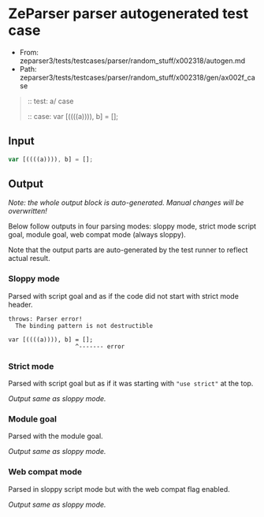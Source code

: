 # ZeParser parser autogenerated test case

- From: zeparser3/tests/testcases/parser/random_stuff/x002318/autogen.md
- Path: zeparser3/tests/testcases/parser/random_stuff/x002318/gen/ax002f_case

> :: test: a/ case
>
> :: case: var [((((a)))), b] = [];

## Input


`````js
var [((((a)))), b] = [];
`````

## Output

_Note: the whole output block is auto-generated. Manual changes will be overwritten!_

Below follow outputs in four parsing modes: sloppy mode, strict mode script goal, module goal, web compat mode (always sloppy).

Note that the output parts are auto-generated by the test runner to reflect actual result.

### Sloppy mode

Parsed with script goal and as if the code did not start with strict mode header.

`````
throws: Parser error!
  The binding pattern is not destructible

var [((((a)))), b] = [];
                   ^------- error
`````

### Strict mode

Parsed with script goal but as if it was starting with `"use strict"` at the top.

_Output same as sloppy mode._

### Module goal

Parsed with the module goal.

_Output same as sloppy mode._

### Web compat mode

Parsed in sloppy script mode but with the web compat flag enabled.

_Output same as sloppy mode._
